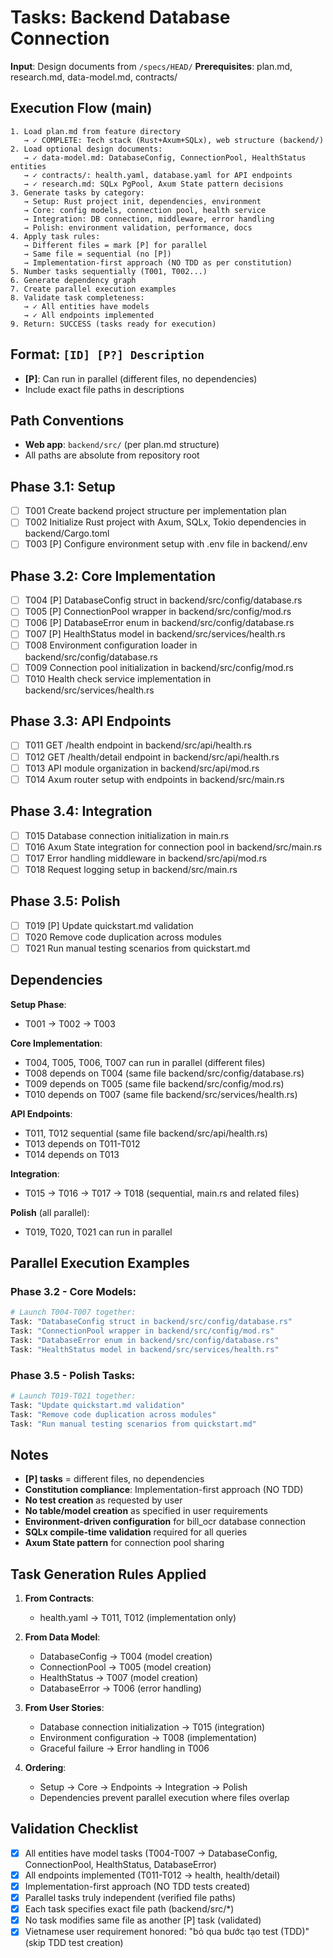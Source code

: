 # Tasks: Backend Database Connection

**Input**: Design documents from `/specs/HEAD/`
**Prerequisites**: plan.md, research.md, data-model.md, contracts/

## Execution Flow (main)
```
1. Load plan.md from feature directory
   → ✓ COMPLETE: Tech stack (Rust+Axum+SQLx), web structure (backend/)
2. Load optional design documents:
   → ✓ data-model.md: DatabaseConfig, ConnectionPool, HealthStatus entities
   → ✓ contracts/: health.yaml, database.yaml for API endpoints
   → ✓ research.md: SQLx PgPool, Axum State pattern decisions
3. Generate tasks by category:
   → Setup: Rust project init, dependencies, environment
   → Core: config models, connection pool, health service
   → Integration: DB connection, middleware, error handling
   → Polish: environment validation, performance, docs
4. Apply task rules:
   → Different files = mark [P] for parallel
   → Same file = sequential (no [P])
   → Implementation-first approach (NO TDD as per constitution)
5. Number tasks sequentially (T001, T002...)
6. Generate dependency graph
7. Create parallel execution examples
8. Validate task completeness:
   → ✓ All entities have models
   → ✓ All endpoints implemented
9. Return: SUCCESS (tasks ready for execution)
```

## Format: `[ID] [P?] Description`
- **[P]**: Can run in parallel (different files, no dependencies)
- Include exact file paths in descriptions

## Path Conventions
- **Web app**: `backend/src/` (per plan.md structure)
- All paths are absolute from repository root

## Phase 3.1: Setup

- [ ] T001 Create backend project structure per implementation plan
- [ ] T002 Initialize Rust project with Axum, SQLx, Tokio dependencies in backend/Cargo.toml
- [ ] T003 [P] Configure environment setup with .env file in backend/.env

## Phase 3.2: Core Implementation

- [ ] T004 [P] DatabaseConfig struct in backend/src/config/database.rs
- [ ] T005 [P] ConnectionPool wrapper in backend/src/config/mod.rs
- [ ] T006 [P] DatabaseError enum in backend/src/config/database.rs
- [ ] T007 [P] HealthStatus model in backend/src/services/health.rs
- [ ] T008 Environment configuration loader in backend/src/config/database.rs
- [ ] T009 Connection pool initialization in backend/src/config/mod.rs
- [ ] T010 Health check service implementation in backend/src/services/health.rs

## Phase 3.3: API Endpoints

- [ ] T011 GET /health endpoint in backend/src/api/health.rs
- [ ] T012 GET /health/detail endpoint in backend/src/api/health.rs
- [ ] T013 API module organization in backend/src/api/mod.rs
- [ ] T014 Axum router setup with endpoints in backend/src/main.rs

## Phase 3.4: Integration

- [ ] T015 Database connection initialization in main.rs
- [ ] T016 Axum State integration for connection pool in backend/src/main.rs
- [ ] T017 Error handling middleware in backend/src/api/mod.rs
- [ ] T018 Request logging setup in backend/src/main.rs

## Phase 3.5: Polish

- [ ] T019 [P] Update quickstart.md validation
- [ ] T020 Remove code duplication across modules
- [ ] T021 Run manual testing scenarios from quickstart.md

## Dependencies

**Setup Phase**:
- T001 → T002 → T003

**Core Implementation**:
- T004, T005, T006, T007 can run in parallel (different files)
- T008 depends on T004 (same file backend/src/config/database.rs)
- T009 depends on T005 (same file backend/src/config/mod.rs)
- T010 depends on T007 (same file backend/src/services/health.rs)

**API Endpoints**:
- T011, T012 sequential (same file backend/src/api/health.rs)
- T013 depends on T011-T012
- T014 depends on T013

**Integration**:
- T015 → T016 → T017 → T018 (sequential, main.rs and related files)

**Polish** (all parallel):
- T019, T020, T021 can run in parallel

## Parallel Execution Examples

### Phase 3.2 - Core Models:
```bash
# Launch T004-T007 together:
Task: "DatabaseConfig struct in backend/src/config/database.rs"
Task: "ConnectionPool wrapper in backend/src/config/mod.rs"
Task: "DatabaseError enum in backend/src/config/database.rs"
Task: "HealthStatus model in backend/src/services/health.rs"
```

### Phase 3.5 - Polish Tasks:
```bash
# Launch T019-T021 together:
Task: "Update quickstart.md validation"
Task: "Remove code duplication across modules"
Task: "Run manual testing scenarios from quickstart.md"
```

## Notes

- **[P] tasks** = different files, no dependencies
- **Constitution compliance**: Implementation-first approach (NO TDD)
- **No test creation** as requested by user
- **No table/model creation** as specified in user requirements
- **Environment-driven configuration** for bill_ocr database connection
- **SQLx compile-time validation** required for all queries
- **Axum State pattern** for connection pool sharing

## Task Generation Rules Applied

1. **From Contracts**:
   - health.yaml → T011, T012 (implementation only)

2. **From Data Model**:
   - DatabaseConfig → T004 (model creation)
   - ConnectionPool → T005 (model creation)
   - HealthStatus → T007 (model creation)
   - DatabaseError → T006 (error handling)

3. **From User Stories**:
   - Database connection initialization → T015 (integration)
   - Environment configuration → T008 (implementation)
   - Graceful failure → Error handling in T006

4. **Ordering**:
   - Setup → Core → Endpoints → Integration → Polish
   - Dependencies prevent parallel execution where files overlap

## Validation Checklist

- [x] All entities have model tasks (T004-T007 → DatabaseConfig, ConnectionPool, HealthStatus, DatabaseError)
- [x] All endpoints implemented (T011-T012 → health, health/detail)
- [x] Implementation-first approach (NO TDD tests created)
- [x] Parallel tasks truly independent (verified file paths)
- [x] Each task specifies exact file path (backend/src/*)
- [x] No task modifies same file as another [P] task (validated)
- [x] Vietnamese user requirement honored: "bỏ qua bước tạo test (TDD)" (skip TDD test creation)